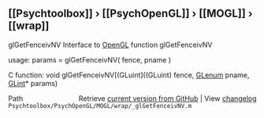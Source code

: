 ## [[Psychtoolbox]] &#8250; [[PsychOpenGL]] &#8250; [[MOGL]] &#8250; [[wrap]]

glGetFenceivNV  Interface to [OpenGL](OpenGL) function glGetFenceivNV  
  
usage:  params = glGetFenceivNV( fence, pname )  
  
C function:  void glGetFenceivNV[(GLuint]((GLuint) fence, [GLenum](GLenum) pname, [GLint](GLint)\* params)  




<div class="code_header" style="text-align:right;">
  <span style="float:left;">Path&nbsp;&nbsp;</span> <span class="counter">Retrieve <a href=
  "https://raw.github.com/Psychtoolbox-3/Psychtoolbox-3/beta/Psychtoolbox/PsychOpenGL/MOGL/wrap/_glGetFenceivNV.m">current version from GitHub</a> | View <a href=
  "https://github.com/Psychtoolbox-3/Psychtoolbox-3/commits/beta/Psychtoolbox/PsychOpenGL/MOGL/wrap/_glGetFenceivNV.m">changelog</a></span>
</div>
<div class="code">
  <code>Psychtoolbox/PsychOpenGL/MOGL/wrap/_glGetFenceivNV.m</code>
</div>

